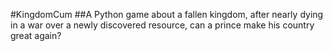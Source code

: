 #KingdomCum
##A Python game about a fallen kingdom, after nearly dying in a war over a newly discovered resource, can a prince make his country great again?
